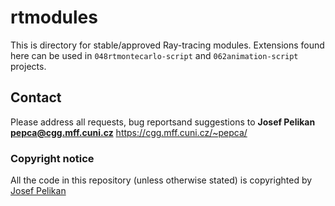 # rtmodules

This is directory for stable/approved Ray-tracing modules.
Extensions found here can be used in `048rtmontecarlo-script` and `062animation-script`
projects.

## Contact

Please address all requests, bug reportsand suggestions to
**Josef Pelikan <pepca@cgg.mff.cuni.cz>**
https://cgg.mff.cuni.cz/~pepca/

### Copyright notice

All the code in this repository (unless otherwise stated) is copyrighted
by [Josef Pelikan](https://cgg.mff.cuni.cz/~pepca/)
